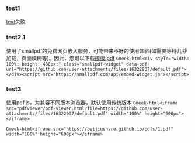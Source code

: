 ### test1
[text](https://htmlpreview.github.io/?https://github.com/beijiushare/beijiushare.github.io/blob/main/my-resourse/html/%E9%AB%98%E6%95%B0%E5%A4%8D%E4%B9%A0%E5%A4%A7%E4%B8%80%E4%B8%8B.html)失败

### test2.1
使用了smallpdf的免费网页嵌入服务，可能带来不好的使用体验(如需要等待几秒加载，页面模糊等)。因此，您可以下载[模版.pdf](https://github.com/user-attachments/files/16322944/default.pdf)
`Gmeek-html<div style="width: 100%; height: 480px;" class="smallpdf-widget" data-pdf-url="https://github.com/user-attachments/files/16322937/default.pdf"></div><script src="https://smallpdf.com/api/embed-widget.js"></script>`

### test3
使用pdf.js，为兼容不同版本浏览器，默认使用传统版本
`Gmeek-html<iframe src="pdfviewer/pdf-viewer.html?file=https://github.com/user-attachments/files/16322937/default.pdf" width="100%" height="600px"></iframe>`

`Gmeek-html<iframe src="https://beijiushare.github.io/pdfs/1.pdf" width="100%" height="600px"></iframe>`